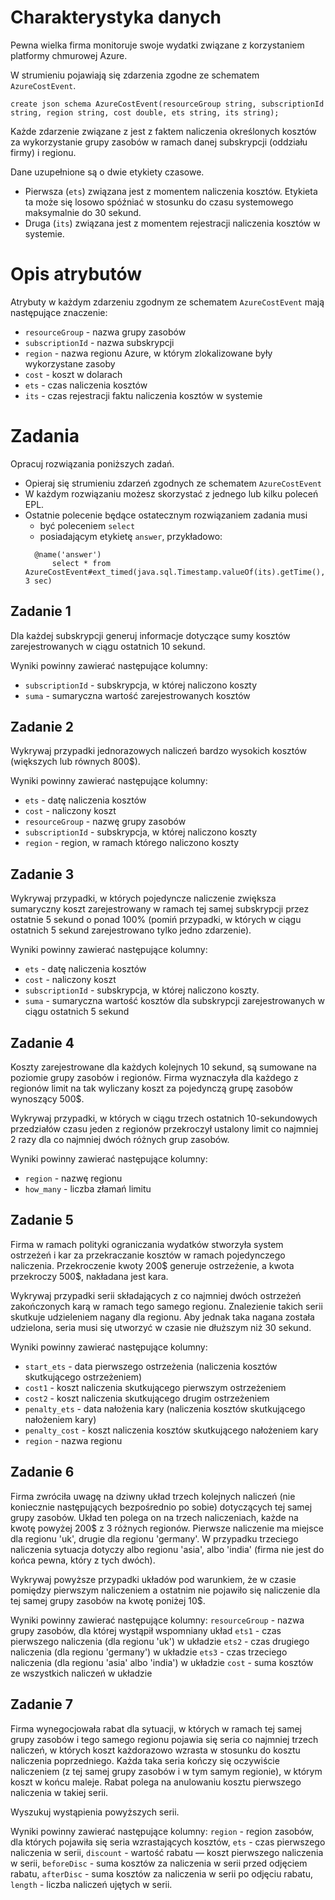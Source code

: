 # Charakterystyka danych

Pewna wielka firma monitoruje swoje wydatki związane z korzystaniem platformy chmurowej Azure.

W strumieniu pojawiają się zdarzenia zgodne ze schematem `AzureCostEvent`.

```
create json schema AzureCostEvent(resourceGroup string, subscriptionId string, region string, cost double, ets string, its string);
```

Każde zdarzenie związane z jest z faktem naliczenia określonych kosztów za wykorzystanie grupy zasobów w ramach danej subskrypcji (oddziału firmy) i regionu.  

Dane uzupełnione są o dwie etykiety czasowe. 
* Pierwsza (`ets`) związana jest z momentem naliczenia kosztów. 
  Etykieta ta może się losowo spóźniać w stosunku do czasu systemowego maksymalnie do 30 sekund.
* Druga (`its`) związana jest z momentem rejestracji naliczenia kosztów w systemie.

# Opis atrybutów

Atrybuty w każdym zdarzeniu zgodnym ze schematem `AzureCostEvent` mają następujące znaczenie:

- `resourceGroup` - nazwa grupy zasobów
- `subscriptionId` - nazwa subskrypcji
- `region` - nazwa regionu Azure, w którym zlokalizowane były wykorzystane zasoby
- `cost` - koszt w dolarach
- `ets` - czas naliczenia kosztów
- `its` - czas rejestracji faktu naliczenia kosztów w systemie

# Zadania
Opracuj rozwiązania poniższych zadań. 
* Opieraj się strumieniu zdarzeń zgodnych ze schematem `AzureCostEvent`
* W każdym rozwiązaniu możesz skorzystać z jednego lub kilku poleceń EPL.
* Ostatnie polecenie będące ostatecznym rozwiązaniem zadania musi 
  * być poleceniem `select` 
  * posiadającym etykietę `answer`, przykładowo:
  ```aidl
  	@name('answer')
        select * from  AzureCostEvent#ext_timed(java.sql.Timestamp.valueOf(its).getTime(), 3 sec)
  ```

## Zadanie 1
Dla każdej subskrypcji generuj informacje dotyczące sumy kosztów zarejestrowanych w ciągu ostatnich 10 sekund.

Wyniki powinny zawierać następujące kolumny:
- `subscriptionId` - subskrypcja, w której naliczono koszty
- `suma` - sumaryczna wartość zarejestrowanych kosztów

## Zadanie 2
Wykrywaj przypadki jednorazowych naliczeń bardzo wysokich kosztów (większych lub równych 800$). 

Wyniki powinny zawierać następujące kolumny:
- `ets` - datę naliczenia kosztów
- `cost` - naliczony koszt
- `resourceGroup` - nazwę grupy zasobów
- `subscriptionId` - subskrypcja, w której naliczono koszty
- `region` - region, w ramach którego naliczono koszty

## Zadanie 3

Wykrywaj przypadki, w których pojedyncze naliczenie zwiększa sumaryczny koszt zarejestrowany w ramach tej samej subskrypcji przez ostatnie 5 sekund o ponad 100% (pomiń przypadki, w których w ciągu ostatnich 5 sekund zarejestrowano tylko jedno zdarzenie).

Wyniki powinny zawierać następujące kolumny:
- `ets` - datę naliczenia kosztów
- `cost` - naliczony koszt
- `subscriptionId` - subskrypcja, w której naliczono koszty.
- `suma` - sumaryczna wartość kosztów dla subskrypcji zarejestrowanych w ciągu ostatnich 5 sekund

## Zadanie 4
Koszty zarejestrowane dla każdych kolejnych 10 sekund, są sumowane na poziomie grupy zasobów i regionów. 
Firma wyznaczyła dla każdego z regionów limit na tak wyliczany koszt za pojedynczą grupę zasobów wynoszący 500$.
 
Wykrywaj przypadki, w których w ciągu trzech ostatnich 10-sekundowych przedziałów czasu jeden z regionów przekroczył ustalony limit co najmniej 2 razy dla co najmniej dwóch różnych grup zasobów. 

Wyniki powinny zawierać następujące kolumny:
- `region` - nazwę regionu
- `how_many` - liczba złamań limitu


## Zadanie 5
Firma w ramach polityki ograniczania wydatków stworzyła system ostrzeżeń i kar za przekraczanie kosztów w ramach pojedynczego naliczenia. Przekroczenie kwoty 200$ generuje ostrzeżenie, a kwota przekroczy 500$, nakładana jest kara.

Wykrywaj przypadki serii składających z co najmniej dwóch ostrzeżeń zakończonych karą w ramach tego samego regionu.
Znalezienie takich serii skutkuje udzieleniem nagany dla regionu. Aby jednak taka nagana została udzielona, seria musi się utworzyć w czasie nie dłuższym niż 30 sekund.

Wyniki powinny zawierać następujące kolumny:
- `start_ets` - data pierwszego ostrzeżenia (naliczenia kosztów skutkującego ostrzeżeniem)
- `cost1` - koszt naliczenia skutkującego pierwszym ostrzeżeniem
- `cost2` - koszt naliczenia skutkującego drugim ostrzeżeniem
- `penalty_ets` - data nałożenia kary (naliczenia kosztów skutkującego nałożeniem kary)
- `penalty_cost` - koszt naliczenia kosztów skutkującego nałożeniem kary
- `region` - nazwa regionu


## Zadanie 6
Firma zwróciła uwagę na dziwny układ trzech kolejnych naliczeń (nie koniecznie następujących bezpośrednio po sobie) dotyczących tej samej grupy zasobów. Układ ten polega on na trzech naliczeniach, każde na kwotę powyżej 200$ z 3 różnych regionów. Pierwsze naliczenie ma miejsce dla regionu 'uk', drugie dla regionu 'germany'. W przypadku trzeciego naliczenia sytuacja dotyczy albo regionu 'asia', albo 'india' (firma nie jest do końca pewna, który z tych dwóch). 

Wykrywaj powyższe przypadki układów pod warunkiem, że w czasie pomiędzy pierwszym naliczeniem a ostatnim nie pojawiło się naliczenie dla tej samej grupy zasobów na kwotę poniżej 10$.

Wyniki powinny zawierać następujące kolumny:
`resourceGroup` - nazwa grupy zasobów, dla której wystąpił wspomniany układ
`ets1` - czas pierwszego naliczenia (dla regionu 'uk') w układzie 
`ets2` - czas drugiego naliczenia (dla regionu 'germany') w układzie 
`ets3` - czas trzeciego naliczenia (dla regionu 'asia' albo 'india') w układzie 
`cost` - suma kosztów ze wszystkich naliczeń w układzie

## Zadanie 7
Firma wynegocjowała rabat dla sytuacji, w których w ramach tej samej grupy zasobów i tego samego regionu pojawia się seria co najmniej trzech naliczeń, w których koszt każdorazowo wzrasta w stosunku do kosztu naliczenia poprzedniego. 
Każda taka seria kończy się oczywiście naliczeniem (z tej samej grupy zasobów i w tym samym regionie), w którym koszt w końcu maleje. 
Rabat polega na anulowaniu kosztu pierwszego naliczenia w takiej serii. 

Wyszukuj wystąpienia powyższych serii. 

Wyniki powinny zawierać następujące kolumny:
 `region` - region zasobów, dla których pojawiła się seria wzrastających kosztów,
 `ets` - czas pierwszego naliczenia w serii, 
 `discount` - wartość rabatu — koszt pierwszego naliczenia w serii, 
 `beforeDisc` - suma kosztów za naliczenia w serii przed odjęciem rabatu,
 `afterDisc` - suma kosztów za naliczenia w serii po odjęciu rabatu,
 `length` - liczba naliczeń ujętych w serii.
